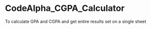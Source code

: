 # CodeAlpha_CGPA_Calculator
To calculate GPA and CGPA and get entire results set on a single sheet 
